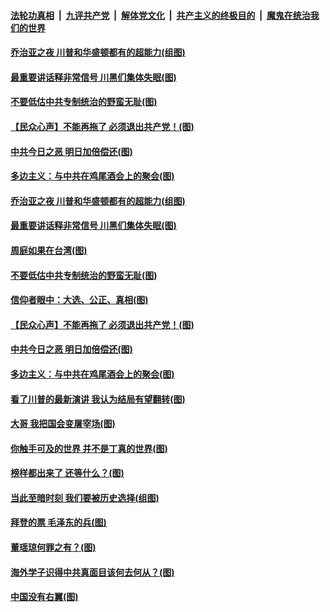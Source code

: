 

####  [法轮功真相](../../../../basic/blob/master/README.md?t=12072002) &nbsp;|&nbsp; [九评共产党](../../../../9ping.md/blob/master/README.md?t=12072002) &nbsp;|&nbsp; [解体党文化](../../../../jtdwh.md/blob/master/README.md?t=12072002)  &nbsp;|&nbsp; [共产主义的终极目的](../../../../gczydzjmd.md/blob/master/README.md?t=12072002) &nbsp;|&nbsp; [魔鬼在统治我们的世界](../../../../mgztzwmdsj.md/blob/master/README.md?t=12072002) 

#### [乔治亚之夜 川普和华盛顿都有的超能力(组图)](../pages/p4/954899.md?t=12072002) 

#### [最重要讲话释非常信号 川黑们集体失眠(图)](../pages/p4/954935.md?t=12072002) 

#### [不要低估中共专制统治的野蛮无耻(图)](../pages/p4/954924.md?t=12072002) 

#### [【民众心声】不能再拖了 必须退出共产党！(图)](../pages/p4/954428.md?t=12072002) 

#### [中共今日之恶 明日加倍偿还(图)](../pages/p4/954704.md?t=12072002) 

#### [多边主义：与中共在鸡尾酒会上的聚会(图)](../pages/p4/954694.md?t=12072002) 



#### [乔治亚之夜 川普和华盛顿都有的超能力(组图)](../pages/p4/954899.md?t=12072002) 

#### [最重要讲话释非常信号 川黑们集体失眠(图)](../pages/p4/954935.md?t=12072002) 

#### [周庭如果在台湾(图)](../pages/p4/954927.md?t=12072002) 

#### [不要低估中共专制统治的野蛮无耻(图)](../pages/p4/954924.md?t=12072002) 

#### [信仰者眼中：大选、公正、真相(图)](../pages/p4/954923.md?t=12072002) 

#### [【民众心声】不能再拖了 必须退出共产党！(图)](../pages/p4/954428.md?t=12072002) 

#### [中共今日之恶 明日加倍偿还(图)](../pages/p4/954704.md?t=12072002) 

#### [多边主义：与中共在鸡尾酒会上的聚会(图)](../pages/p4/954694.md?t=12072002) 

#### [看了川普的最新演讲 我认为结局有望翻转(图)](../pages/p4/954847.md?t=12072002) 

#### [大哥 我把国会变屠宰场(图)](../pages/p4/954713.md?t=12072002) 

#### [你触手可及的世界 并不是丁真的世界(图)](../pages/p4/954846.md?t=12072002) 

#### [榜样都出来了 还等什么？(图)](../pages/p4/954837.md?t=12072002) 


#### [当此至暗时刻 我们要被历史选择(组图)](../pages/p4/953950.md?t=12072002) 

#### [拜登的票 毛泽东的兵(图)](../pages/p4/954808.md?t=12072002) 

#### [董瑶琼何罪之有？(图)](../pages/p4/954775.md?t=12072002) 

#### [海外学子识得中共真面目该何去何从？(图)](../pages/p4/954776.md?t=12072002) 

#### [中国没有右翼(图)](../pages/p4/954774.md?t=12072002) 

